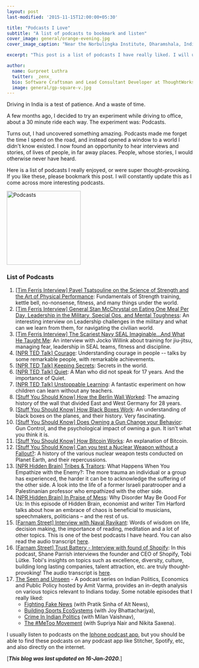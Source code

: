 ```yaml
---
layout: post
last-modified: '2015-11-15T12:00:00+05:30'

title: "Podcasts I Love"
subtitle: "A list of podcasts to bookmark and listen"
cover_image: general/orange-evening.jpg
cover_image_caption: "Near the Norbulingka Institute, Dharamshala, India"

excerpt: "This post is a list of podcasts I have really liked. I will update this post as I find more podcasts I like, so do consider bookmarking it."

author:
  name: Gurpreet Luthra
  twitter: _zenx_
  bio: Software Craftsman and Lead Consultant Developer at ThoughtWorks
  image: general/gp-square-v.jpg
---
```



Driving in India is a test of patience. And a waste of time.

A few months ago, I decided to try an experiment while driving to office, about a 30 minute ride each way.
The experiment was: Podcasts.

Turns out, I had uncovered something amazing. Podcasts made me forget the time I spend on the road, and instead opened a window to a world I didn't know existed.
I now found an opportunity to hear interviews and stories, of lives of people, in far away places.
People, whose stories, I would otherwise never have heard.


Here is a list of podcasts I really enjoyed, or were super thought-provoking. If you like these, please bookmark this post. I will constantly update this as I come across more interesting podcasts.

<img src="http://englishminds.co.uk/wp-content/uploads/2014/06/Podcast.jpg" alt="Podcasts" style="width: 200px;"/>

### List of Podcasts

1. [[Tim Ferris Interview] Pavel Tsatsouline on the Science of Strength and the Art of Physical Performance](http://fourhourworkweek.com/2015/01/15/pavel-tsatsouline/):
Fundamentals of Strength training, kettle bell, no-nonsense, fitness, and many things under the world.
2. [[Tim Ferris Interview] General Stan McChrystal on Eating One Meal Per Day, Leadership in the Military,
Special Ops, and Mental Toughness](http://fourhourworkweek.com/2015/07/05/stanley-mcchrystal/): An interesting interview on Leadership challenges in the military
and what can we learn from them, for navigating the civilian world.
3. [[Tim Ferris Interview] The Scariest Navy SEAL Imaginable…And What He Taught Me](http://fourhourworkweek.com/2015/09/25/jocko-willink/): An interview with Jocko Willink
about training for jiu-jitsu, managing fear, leadership in SEAL teams, fitness and discipline.
4. [[NPR TED Talk] Courage](http://www.npr.org/programs/ted-radio-hour/368757408/courage): Understanding courage in people -- talks by some remarkable people, with remarkable
achievements.
5. [[NPR TED Talk] Keeping Secrets](http://www.npr.org/programs/ted-radio-hour/377505449/keeping-secrets): Secrets in the world.
6. [[NPR TED Talk] Quiet](http://www.npr.org/programs/ted-radio-hour/357846020/quiet): A Man who did not speak for 17 years. And the importance of Quiet.
7. [[NPR TED Talk] Unstoppable Learning](http://www.npr.org/2013/04/25/179010396/unstoppable-learning): A fantastic experiment on how children can learn without any teachers.
8. [[Stuff You Should Know] How the Berlin Wall Worked](http://www.stuffyoushouldknow.com/podcasts/how-the-berlin-wall-worked/): The amazing history of the wall that divided East
and West Germany for 28 years.
9. [[Stuff You Should Know] How Black Boxes Work](http://www.stuffyoushouldknow.com/podcasts/black-boxes-work/): An understanding of black boxes on the planes, and their history. Very fascinating.
10. [[Stuff You Should Know] Does Owning a Gun Change your Behavior](http://www.stuffyoushouldknow.com/podcasts/owning-gun-change-behavior-2/): Gun Control, and the psychological impact of owning a gun.
It isn't what you think it is.
11. [[Stuff You Should Know] How Bitcoin Works](http://www.stuffyoushouldknow.com/podcasts/bitcoin-works/): An explanation of Bitcoin.
12. [[Stuff You Should Know] Can you test a Nuclear Weapon without a Fallout?](http://www.stuffyoushouldknow.com/podcasts/can-you-test-a-nuclear-weapon-without-a-fallout/): A history of the various nuclear weapon tests conducted on Planet Earth, and their repercussions.
13. [[NPR Hidden Brain] Tribes & Traitors](http://www.npr.org/2017/03/06/518786831/tribes-traitors-what-happens-when-you-empathize-with-the-enemy): What Happens When You Empathize with the Enemy?: The more trauma an individual or a group has experienced, the harder it can be to acknowledge the suffering of the other side. A look into the life of a former Israeli paratrooper and a Palestinanian professor who empathized with the other side.
14. [[NPR Hidden Brain] In Praise of Mess](http://www.npr.org/2016/11/29/503594516/in-praise-of-mess-why-disorder-may-be-good-for-us): Why Disorder May Be Good For Us: In this episode of Hidden Brain, economist and writer Tim Harford talks about how an embrace of chaos is beneficial to musicians, speechmakers, politicians – and the rest of us.
15. [[Farnam Street] Interview with Naval Ravikant](https://fs.blog/naval-ravikant/): Words of wisdom on life, decision making, the importance of reading, meditation and a lot of other topics. This is one of the best podcasts I have heard. You can also read the audio transcript [here](https://www.fs.blog/wp-content/uploads/2017/02/Naval-Ravikant-TKP.pdf).
16. [[Farnam Street] Trust Battery - Interview with found of Shopify](https://fs.blog/tobi-lutke/): In this podcast, Shane Parrish interviews the founder and CEO of Shopify, Tobi Lütke. Tobi's insights on topics such as excellence, diversity, culture, building long lasting companies, talent attraction, etc. are truly thought-provoking! The audio transcript is [here](https://www.listennotes.com/podcasts/the-knowledge/41-the-trust-battery-with-4H1KyEX_kcl/).
17. [The Seen and Unseen](https://seenunseen.in/) - A podcast series on Indian Politics, Economics and Public Policy hosted by Amit Varma, provides an in-depth analysis on various topics relevant to Indians today. Some notable episodes that I really liked: 
	- [Fighting Fake News](https://seenunseen.in/episodes/2019/8/12/episode-133-fighting-fake-news/) (with Pratik Sinha of Alt News), 
	- [Building Sports EcoSystems](https://seenunseen.in/episodes/2019/6/24/episode-126-building-sports-ecosystems/) (with Joy Bhattacharjya), 
	- [Crime In Indian Politics](https://seenunseen.in/episodes/2019/4/1/episode-114-crime-in-indian-politics/) (with Milan Vaishnav),  
	- [The #MeToo Movement](https://seenunseen.in/episodes/2018/10/15/episode-90-the-metoo-movement/) (with Supriya Nair and Nikita Saxena).

I usually listen to podcasts on the [Iphone podcast app](https://itunes.apple.com/in/app/podcasts/id525463029?mt=8&ign-mpt=uo%3D4), but you should be able to find these podcasts on any podcast app like Stitcher, Spotify, etc, and also directly on the internet. 

[_**This blog was last updated on 16-Jan-2020.**_]